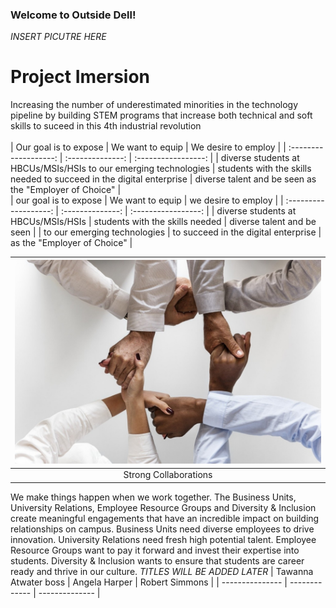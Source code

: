 ### Welcome to Outside Dell!

*INSERT PICUTRE HERE*
# Project Imersion
Increasing the number of underestimated minorities in the technology pipeline by building STEM programs that increase both technical and soft skills to suceed in this 4th industrial revolution</br>
</br>
| Our goal is to expose | We want to equip | We desire to employ |
| :-------------------: | :--------------: | :-----------------: |
| diverse students at HBCUs/MSIs/HSIs to our emerging technologies | students with the skills needed to succeed in the digital enterprise | diverse talent and be seen as the "Employer of Choice" |
</br>
| our goal is to expose | We want to equip | we desire to employ |
| :-------------------: | :--------------: | :-----------------: |
| diverse students at HBCUs/MSIs/HSIs | students with the skills needed | diverse talent and be seen |
| to our emerging technologies | to succeed in the digital enterprise | as the "Employer of Choice" |
</br>

| ![Image](/photos/strong_collabs.jpg)|
| :---------------------------------: |
| Strong Collaborations |
We make things happen when we work together. The Business Units, University Relations, Employee Resource Groups and Diversity & Inclusion create meaningful engagements that have an incredible impact on building relationships on campus.  Business Units need diverse employees to drive innovation.  University Relations need fresh high potential talent.  Employee Resource Groups want to pay it forward and invest their expertise into students.  Diversity & Inclusion wants to ensure that students are career ready and thrive in our culture.
*TITLES WILL BE ADDED LATER*
| Tawanna Atwater boss | Angela Harper | Robert Simmons |
| --------------- | ------------- | -------------- |
